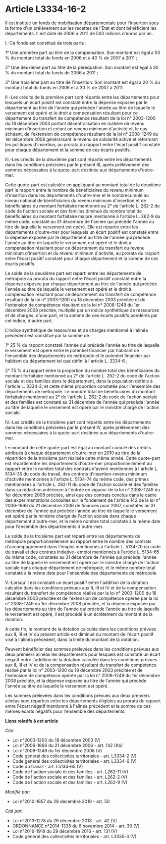 # Article L3334-16-2

Il est institué un fonds de mobilisation départementale pour l'insertion sous la forme d'un prélèvement sur les recettes de
l'Etat et dont bénéficient les départements. Il est doté de 2006 à 2011 de 500 millions d'euros par an.

I.-Ce fonds est constitué de trois parts : 

1° Une première part au titre de la compensation. Son montant est égal à 50 % du montant total du fonds en 2006 et à 40 % de
2007 à 2011 ; 

2° Une deuxième part au titre de la péréquation. Son montant est égal à 30 % du montant total du fonds de 2006 à 2011 ; 

3° Une troisième part au titre de l'insertion. Son montant est égal à 20 % du montant total du fonds en 2006 et à 30 % de
2007 à 2011. 

II.-Les crédits de la première part sont répartis entre les départements pour lesquels un écart positif est constaté entre la
dépense exposée par le département au titre de l'année qui précède l'année au titre de laquelle le versement est opéré et le
droit à compensation résultant pour ce département du transfert de compétence résultant de la loi n° 2003-1200 du 18 décembre
2003 portant décentralisation en matière de revenu minimum d'insertion et créant un revenu minimum d'activité et, le cas
échéant, de l'extension de compétence résultant de la loi n° 2008-1249 du 1er décembre 2008 généralisant le revenu de
solidarité active et réformant les politiques d'insertion, au prorata du rapport entre l'écart positif constaté pour chaque
département et la somme de ces écarts positifs. 

III.-Les crédits de la deuxième part sont répartis entre les départements dans les conditions précisées par le présent III,
après prélèvement des sommes nécessaires à la quote-part destinée aux départements d'outre-mer. 

Cette quote-part est calculée en appliquant au montant total de la deuxième part le rapport entre le nombre de bénéficiaires
du revenu minimum d'insertion dans les départements d'outre-mer et le nombrecumulé au niveau national de bénéficiaires du
revenu minimum d'insertion et de bénéficiaires du montant forfaitaire mentionné au 2° de l'article L. 262-2 du code de
l'action sociale et des familles diminué du nombre total de bénéficiaires du montant forfaitaire majoré mentionné à l'article
L. 262-9 du même code, constaté au 31 décembre de l'année qui précède l'année au titre de laquelle le versement est opéré.
Elle est répartie entre les départements d'outre-mer pour lesquels un écart positif est constaté entre la dépense exposée par
le département au titre de l'année qui précède l'année au titre de laquelle le versement est opéré et le droit à compensation
résultant pour ce département du transfert du revenu minimum d'insertion et du revenu minimum d'activité, au prorata du
rapport entre l'écart positif constaté pour chaque département et la somme de ces écarts positifs. 

Le solde de la deuxième part est réparti entre les départements de métropole au prorata du rapport entre l'écart positif
constaté entre la dépense exposée par chaque département au titre de l'année qui précède l'année au titre de laquelle le
versement est opéré et le droit à compensation résultant pour ce département du transfert de compétence résultant de la loi
n° 2003-1200 du 18 décembre 2003 précitée et de l'extension de compétence résultant de la loi n° 2008-1249 du 1er décembre
2008 précitée, multiplié par un indice synthétique de ressources et de charges, d'une part, et la somme de ces écarts
positifs pondérés par cet indice, d'autre part.

L'indice synthétique de ressources et de charges mentionné à l'alinéa précédent est constitué par la somme de : 

1° 25 % du rapport constaté l'année qui précède l'année au titre de laquelle le versement est opéré entre le potentiel
financier par habitant de l'ensemble des départements de métropole et le potentiel financier par habitant du département tel
que défini à l'article L. 3334-6 ; 

2° 75 % du rapport entre la proportion du nombre total des bénéficiaires du montant forfaitaire mentionné au 2° de l'article
L. 262-2 du code de l'action sociale et des familles dans le département, dans la population définie à l'article L. 3334-2,
et cette même proportion constatée pour l'ensemble des départements de métropole. Le nombre total de bénéficiaires du montant
forfaitaire mentionné au 2° de l'article L. 262-2 du code de l'action sociale et des familles est constaté au 31 décembre de
l'année qui précède l'année au titre de laquelle le versement est opéré par le ministre chargé de l'action sociale.

IV.-Les crédits de la troisième part sont répartis entre les départements dans les conditions précisées par le présent IV,
après prélèvement des sommes nécessaires à la quote-part destinée aux départements d'outre-mer. 

Le montant de cette quote-part est égal au montant cumulé des crédits attribués à chaque département d'outre-mer en 2010 au
titre de la répartition de la troisième part réalisée cette même année. Cette quote-part est répartie entre les départements
d'outre-mer proportionnellement au rapport entre le nombre total des contrats d'avenir mentionnés à l'article L. 5134-35 du
code du travail, des contrats d'insertion-revenu minimum d'activité mentionnés à l'article L. 5134-74 du même code, des
primes mentionnées à l'article L. 262-11 du code de l'action sociale et des familles dans sa rédaction antérieure à l'entrée
en vigueur de la loi n° 2008-1249 du 1er décembre 2008 précitée, ainsi que des contrats conclus dans le cadre des
expérimentations conduites sur le fondement de l'article 142 de la loi n° 2006-1666 du 21 décembre 2006 de finances pour
2007, constatés au 31 décembre de l'année qui précède l'année au titre de laquelle le versement est opéré par le ministre
chargé de l'action sociale dans chaque département d'outre-mer, et le même nombre total constaté à la même date pour
l'ensemble des départements d'outre-mer. 

Le solde de la troisième part est réparti entre les départements de métropole proportionnellement au rapport entre le nombre
des contrats d'accompagnement dans l'emploi mentionnés à l'article L. 5134-20 du code du travail et des contrats initiative-
emploi mentionnés à l'article L. 5134-65 du même code, constatés au 31 décembre de l'année qui précède l'année au titre de
laquelle le versement est opéré par le ministre chargé de l'action sociale dans chaque département de métropole, et le même
nombre total constaté à la même date pour l'ensemble des départements de métropole.

V.-Lorsqu'il est constaté un écart positif entre l'addition de la dotation calculée dans les conditions prévues aux II, III
et IV et de la compensation résultant du transfert de compétence réalisé par la loi n° 2003-1200 du 18 décembre 2003 précitée
et de l'extension de compétence opérée par la loi n° 2008-1249 du 1er décembre 2008 précitée, et la dépense exposée par les
départements au titre de l'année qui précède l'année au titre de laquelle le versement est opéré, il est procédé à un
écrêtement du montant de la dotation.

A cette fin, le montant de la dotation calculée dans les conditions prévues aux II, III et IV du présent article est diminué
du montant de l'écart positif visé à l'alinéa précédent, dans la limite du montant de la dotation. 

Peuvent bénéficier des sommes prélevées dans les conditions prévues aux deux premiers alinéas les départements pour lesquels
est constaté un écart négatif entre l'addition de la dotation calculée dans les conditions prévues aux II, III et IV et de la
compensation résultant du transfert de compétence réalisé par la loi n° 2003-1200 du 18 décembre 2003 précitée et de
l'extension de compétence opérée par la loi n° 2008-1249 du 1er décembre 2008 précitée, et la dépense exposée au titre de
l'année qui précède l'année au titre de laquelle le versement est opéré. 

Les sommes prélevées dans les conditions prévues aux deux premiers alinéas sont réparties entre les départements éligibles au
prorata du rapport entre l'écart négatif mentionné à l'alinéa précédent et la somme de ces mêmes écarts négatifs pour
l'ensemble des départements.

**Liens relatifs à cet article**

_Cite_:

  - Loi n°2003-1200 du 18 décembre 2003 (V)
  - Loi n°2006-1666 du 21 décembre 2006 - art. 142 (Ab)
  - Loi n°2008-1249 du 1er décembre 2008 (V)
  - Code général des collectivités territoriales - art. L3334-2 (V)
  - Code général des collectivités territoriales - art. L3334-6 (V)
  - Code du travail - art. L5134-65 (V)
  - Code de l'action sociale et des familles - art. L262-11 (V)
  - Code de l'action sociale et des familles - art. L262-2 (V)
  - Code de l'action sociale et des familles - art. L262-9 (V)

_Modifié par_:

  - Loi n°2010-1657 du 29 décembre 2010 - art. 50

_Cité par_:

  - Loi n°2013-1278 du 29 décembre 2013 - art. 42 (V)
  - ORDONNANCE n°2014-1335 du 6 novembre 2014 - art. 30 (V)
  - Loi n°2016-1918 du 29 décembre 2016 - art. 131 (V)
  - Code général des collectivités territoriales - art. L3335-3 (V)
